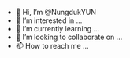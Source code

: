 - 👋 Hi, I’m @NungdukYUN
- 👀 I’m interested in ...
- 🌱 I’m currently learning ...
- 💞️ I’m looking to collaborate on ...
- 📫 How to reach me ...

<!---
NungdukYUN/NungdukYUN is a ✨ special ✨ repository because its `README.md` (this file) appears on your GitHub profile.
You can click the Preview link to take a look at your changes.
--->
